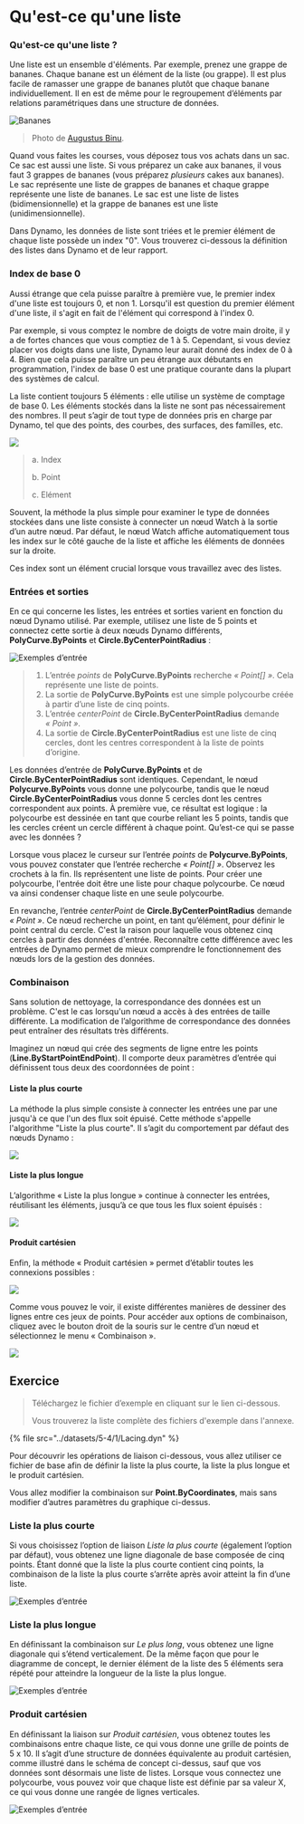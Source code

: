 # Qu'est-ce qu'une liste

### Qu'est-ce qu'une liste ?

Une liste est un ensemble d'éléments. Par exemple, prenez une grappe de bananes. Chaque banane est un élément de la liste (ou grappe). Il est plus facile de ramasser une grappe de bananes plutôt que chaque banane individuellement. Il en est de même pour le regroupement d’éléments par relations paramétriques dans une structure de données.

![Bananes](../images/5-4/1/Bananas\_white\_background\_DS.jpg)

> Photo de [Augustus Binu](https://commons.wikimedia.org/wiki/File:Bananas\_white\_background\_DS.jpg?fastcci\_from=11404890\&c1=11404890\&d1=15\&s=200\&a=list).

Quand vous faites les courses, vous déposez tous vos achats dans un sac. Ce sac est aussi une liste. Si vous préparez un cake aux bananes, il vous faut 3 grappes de bananes (vous préparez _plusieurs_ cakes aux bananes). Le sac représente une liste de grappes de bananes et chaque grappe représente une liste de bananes. Le sac est une liste de listes (bidimensionnelle) et la grappe de bananes est une liste (unidimensionnelle).

Dans Dynamo, les données de liste sont triées et le premier élément de chaque liste possède un index "0". Vous trouverez ci-dessous la définition des listes dans Dynamo et de leur rapport.

### Index de base 0

Aussi étrange que cela puisse paraître à première vue, le premier index d'une liste est toujours 0, et non 1. Lorsqu'il est question du premier élément d'une liste, il s'agit en fait de l'élément qui correspond à l'index 0.

Par exemple, si vous comptez le nombre de doigts de votre main droite, il y a de fortes chances que vous comptiez de 1 à 5. Cependant, si vous deviez placer vos doigts dans une liste, Dynamo leur aurait donné des index de 0 à 4. Bien que cela puisse paraître un peu étrange aux débutants en programmation, l'index de base 0 est une pratique courante dans la plupart des systèmes de calcul.

La liste contient toujours 5 éléments : elle utilise un système de comptage de base 0. Les éléments stockés dans la liste ne sont pas nécessairement des nombres. Il peut s’agir de tout type de données pris en charge par Dynamo, tel que des points, des courbes, des surfaces, des familles, etc.

![](../images/5-4/1/what'salist-zerobasedindices.jpg)

> a. Index
>
> b. Point
>
> c. Elément

Souvent, la méthode la plus simple pour examiner le type de données stockées dans une liste consiste à connecter un nœud Watch à la sortie d’un autre nœud. Par défaut, le nœud Watch affiche automatiquement tous les index sur le côté gauche de la liste et affiche les éléments de données sur la droite.

Ces index sont un élément crucial lorsque vous travaillez avec des listes.

### Entrées et sorties

En ce qui concerne les listes, les entrées et sorties varient en fonction du nœud Dynamo utilisé. Par exemple, utilisez une liste de 5 points et connectez cette sortie à deux nœuds Dynamo différents, **PolyCurve.ByPoints** et **Circle.ByCenterPointRadius** :

![Exemples d’entrée](../images/5-4/1/what'salist-inputsandoutputs.jpg)

> 1. L’entrée _points_ de **PolyCurve.ByPoints** recherche _« Point[] »_. Cela représente une liste de points.
> 2. La sortie de **PolyCurve.ByPoints** est une simple polycourbe créée à partir d’une liste de cinq points.
> 3. L’entrée _centerPoint_ de **Circle.ByCenterPointRadius** demande _« Point »_.
> 4. La sortie de **Circle.ByCenterPointRadius** est une liste de cinq cercles, dont les centres correspondent à la liste de points d’origine.

Les données d’entrée de **PolyCurve.ByPoints** et de **Circle.ByCenterPointRadius** sont identiques. Cependant, le nœud **Polycurve.ByPoints** vous donne une polycourbe, tandis que le nœud **Circle.ByCenterPointRadius** vous donne 5 cercles dont les centres correspondent aux points. À première vue, ce résultat est logique : la polycourbe est dessinée en tant que courbe reliant les 5 points, tandis que les cercles créent un cercle différent à chaque point. Qu’est-ce qui se passe avec les données ?

Lorsque vous placez le curseur sur l’entrée _points_ de **Polycurve.ByPoints**, vous pouvez constater que l’entrée recherche _« Point[] »_. Observez les crochets à la fin. Ils représentent une liste de points. Pour créer une polycourbe, l'entrée doit être une liste pour chaque polycourbe. Ce nœud va ainsi condenser chaque liste en une seule polycourbe.

En revanche, l’entrée _centerPoint_ de **Circle.ByCenterPointRadius** demande _« Point »_. Ce nœud recherche un point, en tant qu’élément, pour définir le point central du cercle. C'est la raison pour laquelle vous obtenez cinq cercles à partir des données d'entrée. Reconnaître cette différence avec les entrées de Dynamo permet de mieux comprendre le fonctionnement des nœuds lors de la gestion des données.

### Combinaison

Sans solution de nettoyage, la correspondance des données est un problème. C'est le cas lorsqu'un nœud a accès à des entrées de taille différente. La modification de l’algorithme de correspondance des données peut entraîner des résultats très différents.

Imaginez un nœud qui crée des segments de ligne entre les points (**Line.ByStartPointEndPoint**). Il comporte deux paramètres d’entrée qui définissent tous deux des coordonnées de point :

#### Liste la plus courte

La méthode la plus simple consiste à connecter les entrées une par une jusqu'à ce que l'un des flux soit épuisé. Cette méthode s'appelle l'algorithme "Liste la plus courte". Il s’agit du comportement par défaut des nœuds Dynamo :

![](../images/5-4/1/what'salist-lacing-shortest.jpg)

#### Liste la plus longue

L’algorithme « Liste la plus longue » continue à connecter les entrées, réutilisant les éléments, jusqu’à ce que tous les flux soient épuisés :

![](../images/5-4/1/what'salist-lacing-longest.jpg)

#### Produit cartésien

Enfin, la méthode « Produit cartésien » permet d’établir toutes les connexions possibles :

![](../images/5-4/1/what'salist-lacing-cross.jpg)

Comme vous pouvez le voir, il existe différentes manières de dessiner des lignes entre ces jeux de points. Pour accéder aux options de combinaison, cliquez avec le bouton droit de la souris sur le centre d’un nœud et sélectionnez le menu « Combinaison ».

![](../images/5-4/1/what'salist-rightclicklacingopt.jpg)

## Exercice

> Téléchargez le fichier d’exemple en cliquant sur le lien ci-dessous.
>
> Vous trouverez la liste complète des fichiers d'exemple dans l'annexe.

{% file src="../datasets/5-4/1/Lacing.dyn" %}

Pour découvrir les opérations de liaison ci-dessous, vous allez utiliser ce fichier de base afin de définir la liste la plus courte, la liste la plus longue et le produit cartésien.

Vous allez modifier la combinaison sur **Point.ByCoordinates**, mais sans modifier d’autres paramètres du graphique ci-dessus.

### Liste la plus courte

Si vous choisissez l’option de liaison _Liste la plus courte_ (également l’option par défaut), vous obtenez une ligne diagonale de base composée de cinq points. Étant donné que la liste la plus courte contient cinq points, la combinaison de la liste la plus courte s’arrête après avoir atteint la fin d’une liste.

![Exemples d’entrée](../images/5-4/1/what'salist-lacingexercise01.jpg)

### **Liste la plus longue**

En définissant la combinaison sur _Le plus long_, vous obtenez une ligne diagonale qui s’étend verticalement. De la même façon que pour le diagramme de concept, le dernier élément de la liste des 5 éléments sera répété pour atteindre la longueur de la liste la plus longue.

![Exemples d’entrée](../images/5-4/1/what'salist-lacingexercise02.jpg)

### **Produit cartésien**

En définissant la liaison sur _Produit cartésien_, vous obtenez toutes les combinaisons entre chaque liste, ce qui vous donne une grille de points de 5 x 10. Il s’agit d’une structure de données équivalente au produit cartésien, comme illustré dans le schéma de concept ci-dessus, sauf que vos données sont désormais une liste de listes. Lorsque vous connectez une polycourbe, vous pouvez voir que chaque liste est définie par sa valeur X, ce qui vous donne une rangée de lignes verticales.

![Exemples d’entrée](../images/5-4/1/what'salist-lacingexercise03.jpg)
